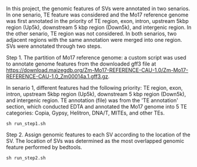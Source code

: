 In this project, the genomic features of SVs were annotated in two senarios. In one senario, TE feature was considered and the Mo17 reference genome was first annotated in the priority of TE region, exon, intron, upstream 5kbp region (Up5k), downstream 5 kbp region (Down5k), and intergenic region. In the other senario, TE region was not considered. In both senarios, two adjacent regions with the same annotation were merged into one region. SVs were annotated through two steps. 

Step 1. The partition of Mo17 reference genome: a custom script was used to annotate genome features from the downloaded gff3 file at https://download.maizegdb.org/Zm-Mo17-REFERENCE-CAU-1.0/Zm-Mo17-REFERENCE-CAU-1.0_Zm00014a.1.gff3.gz. 

In senario 1, different features had the following priority: TE region, exon, intron, upstream 5kbp region (Up5k), downstream 5 kbp region (Down5k), and intergenic region. TE annotation (file) was from the 'TE annotation' section, which conducted EDTA and annotated the Mo17 genome into 5 TE categories: Copia, Gypsy, Helitron, DNA/T, MITEs, and other TEs. 

```
sh run_step1.sh
```

Step 2. Assign genomic features to each SV according to the location of the SV. The location of SVs was determined as the most overlapped genomic feature performed by bedtools.
```
sh run_step2.sh
```